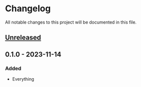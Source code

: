 # Changelog

All notable changes to this project will be documented in this file.


## [Unreleased]

## 0.1.0 - 2023-11-14
### Added
- Everything


[Unreleased]: https://github.com/LukasKalbertodt/litrs/compare/v0.1.0...HEAD
